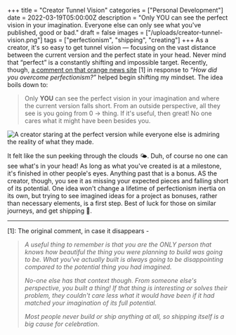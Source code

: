 +++
title = "Creator Tunnel Vision"
categories = ["Personal Development"]
date = 2022-03-19T05:00:00Z
description = "Only YOU can see the perfect vision in your imagination. Everyone else can only see what you've published, good or bad."
draft = false
images = ["/uploads/creator-tunnel-vision.png"]
tags = ["perfectionism", "shipping", "creating"]
+++
As a creator, it's so easy to get tunnel vision — focusing on the vast distance between the current version and the perfect state in your head.  Never mind that “perfect” is a constantly shifting and impossible target.  Recently, though, [a comment on that orange news site](https://news.ycombinator.com/item?id=30589953#2330589953) [1] in response to *“How did you overcome perfectionism?”* helped begin shifting my mindset.  The idea boils down to:

> Only **YOU** can see the perfect vision in your imagination and where the current version falls short. From an outside perspective, all they see is you going from 0 → thing. If it's useful, then great! No one cares what it might have been besides you.
> 

![A creator staring at the perfect version while everyone else is admiring the reality of what they made.](/uploads/creator-tunnel-vision-small.png#center)

It felt like the sun peeking through the clouds 🌤️. Duh, of course no one can see what's in your head! As long as what you've created is at a milestone, it's finished in other people's eyes. Anything past that is a bonus. AS the creator, though, you see it as missing your expected pieces and falling short of its potential. One idea won't change a lifetime of perfectionism inertia on its own, but trying to see imagined ideas for a project as bonuses, rather than necessary elements, is a first step. Best of luck for those on similar journeys, and get shipping 🚢. 


---

[1]:  The original comment, in case it disappears -
> _A useful thing to remember is that you are the ONLY person that knows how beautiful the thing you were planning to build was going to be. What you've actually built is always going to be disappointing compared to the potential thing you had imagined._
> 
> _No-one else has that context though. From someone else's perspective, you built a thing! If that thing is interesting or solves their problem, they couldn't care less what it would have been if it had matched your imagination of its full potential._
> 
> _Most people never build or ship anything at all, so shipping itself is a big cause for celebration._
>